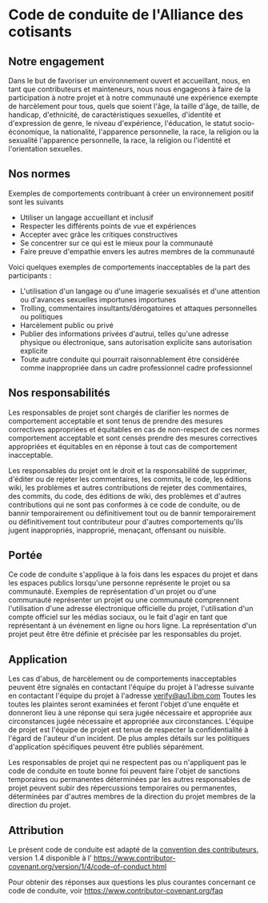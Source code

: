 # Code de conduite de l'Alliance des cotisants

## Notre engagement

Dans le but de favoriser un environnement ouvert et accueillant, nous, en tant que
contributeurs et mainteneurs, nous nous engageons à faire de la participation à notre projet et à notre
communauté une expérience exempte de harcèlement pour tous, quels que soient l'âge, la taille
d'âge, de taille, de handicap, d'ethnicité, de caractéristiques sexuelles, d'identité et d'expression de genre,
le niveau d'expérience, l'éducation, le statut socio-économique, la nationalité, l'apparence personnelle, la race, la religion ou la sexualité
l'apparence personnelle, la race, la religion ou l'identité et l'orientation sexuelles.

## Nos normes

Exemples de comportements contribuant à créer un environnement positif
sont les suivants

* Utiliser un langage accueillant et inclusif
* Respecter les différents points de vue et expériences
* Accepter avec grâce les critiques constructives
* Se concentrer sur ce qui est le mieux pour la communauté
* Faire preuve d'empathie envers les autres membres de la communauté

Voici quelques exemples de comportements inacceptables de la part des participants :

* L'utilisation d'un langage ou d'une imagerie sexualisés et d'une attention ou d'avances sexuelles importunes
   importunes
* Trolling, commentaires insultants/dérogatoires et attaques personnelles ou politiques
* Harcèlement public ou privé
* Publier des informations privées d'autrui, telles qu'une adresse physique ou électronique, sans autorisation explicite
   sans autorisation explicite
* Toute autre conduite qui pourrait raisonnablement être considérée comme inappropriée dans un cadre professionnel
   cadre professionnel

## Nos responsabilités

Les responsables de projet sont chargés de clarifier les normes de comportement acceptable et sont tenus de prendre des mesures correctives appropriées et équitables en cas de non-respect de ces normes
comportement acceptable et sont censés prendre des mesures correctives appropriées et équitables en
en réponse à tout cas de comportement inacceptable.

Les responsables du projet ont le droit et la responsabilité de supprimer, d'éditer ou de rejeter les commentaires, les commits, le code, les éditions wiki, les problèmes et autres contributions
de rejeter des commentaires, des commits, du code, des éditions de wiki, des problèmes et d'autres contributions
qui ne sont pas conformes à ce code de conduite, ou de bannir temporairement ou définitivement tout
ou de bannir temporairement ou définitivement tout contributeur pour d'autres comportements qu'ils jugent inappropriés,
inapproprié, menaçant, offensant ou nuisible.

## Portée

Ce code de conduite s'applique à la fois dans les espaces du projet et dans les espaces publics
lorsqu'une personne représente le projet ou sa communauté. Exemples de représentation d'un projet ou d'une communauté
représenter un projet ou une communauté comprennent l'utilisation d'une adresse électronique
officielle du projet, l'utilisation d'un compte officiel sur les médias sociaux, ou le fait d'agir en tant que représentant
à un événement en ligne ou hors ligne. La représentation d'un projet peut être
être définie et précisée par les responsables du projet.

## Application

Les cas d'abus, de harcèlement ou de comportements inacceptables peuvent être signalés en contactant l'équipe du projet à l'adresse suivante
en contactant l'équipe du projet à l'adresse verify@au1.ibm.com Toutes les
toutes les plaintes seront examinées et feront l'objet d'une enquête et donneront lieu à une réponse qui sera jugée nécessaire et appropriée aux circonstances
jugée nécessaire et appropriée aux circonstances. L'équipe de projet est
l'équipe de projet est tenue de respecter la confidentialité à l'égard de l'auteur d'un incident.
De plus amples détails sur les politiques d'application spécifiques peuvent être publiés séparément.

Les responsables de projet qui ne respectent pas ou n'appliquent pas le code de conduite en toute bonne foi peuvent faire l'objet de sanctions temporaires ou permanentes déterminées par les autres responsables de projet
peuvent subir des répercussions temporaires ou permanentes, déterminées par d'autres membres de la direction du projet
membres de la direction du projet.

## Attribution

Le présent code de conduite est adapté de la [convention des contributeurs][homepage], version 1.4
disponible à l' https://www.contributor-covenant.org/version/1/4/code-of-conduct.html

[homepage]: https://www.contributor-covenant.org

Pour obtenir des réponses aux questions les plus courantes concernant ce code de conduite, voir
https://www.contributor-covenant.org/faq

<!-- v2.3.7 : caits-prod-app-gp_webui_20241231T141650-1_en_fr -->